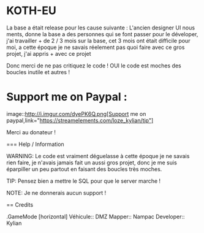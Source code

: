 # KOTH-EU
La base a était release pour les cause suivante : L'ancien designer UI nous ments, donne la base a des personnes qui se font passer pour le déveloper, j'ai travailler + de 2 / 3 mois sur la base, cet 3 mois ont était difficile pour moi, a cette époque je ne savais réelement pas quoi faire avec ce gros projet, j'ai appris + avec ce projet

Donc merci de ne pas critiquez le code ! OUI le code est moches des boucles inutile et autres !

# Support me on Paypal :

image::http://i.imgur.com/dyePK6Q.png[Support me on paypal,link="https://streamelements.com/loze_kylian/tip"]

Merci au donateur !

=== Help / Information

WARNING: Le code est vraiment déguelasse à cette époque je ne savais rien faire, je n'avais jamais fait un aussi gros projet, donc je me suis éparpiller un peu partout en faisant des boucles très moches.

TIP: Pensez bien a mettre le SQL pour que le server marche !

NOTE: Je ne donnerais aucun support !

== Credits

.GameMode
[horizontal]
Véhicule:: DMZ
Mapper:: Nampac
Developer:: Kylian
